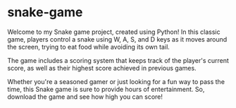 # snake-game
Welcome to my Snake game project, created using Python! In this classic game, players control a snake using W, A, S, and D keys as it moves 
around the screen, trying to eat food while avoiding its own tail.

The game includes a scoring system that keeps track of the player's current score, as well as their highest score achieved in previous
games. 

Whether you're a seasoned gamer or just looking for a fun way to pass the time, this Snake game is sure to provide hours of entertainment.
So, download the game and see how high you can score!

